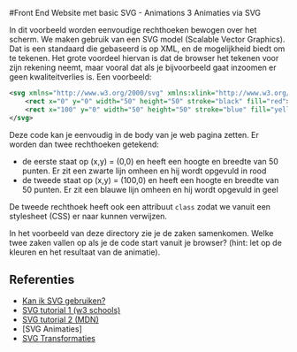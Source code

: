 #Front End Website met basic SVG - Animations 3
Animaties via SVG

In dit voorbeeld worden eenvoudige rechthoeken bewogen over het scherm. We maken gebruik van een SVG model (Scalable Vector Graphics).
Dat is een standaard die gebaseerd is op XML, en de mogelijkheid biedt om te tekenen. Het grote voordeel hiervan is dat
de browser het tekenen voor zijn rekening neemt, maar vooral dat als je bijvoorbeeld gaat inzoomen er geen kwaliteitverlies is.
Een voorbeeld:

```xml
<svg xmlns="http://www.w3.org/2000/svg" xmlns:xlink="http://www.w3.org/1999/xlink">
    <rect x="0" y="0" width="50" height="50" stroke="black" fill="red"></rect>
    <rect x="100" y="0" width="50" height="50" stroke="blue" fill="yellow" class="rectangle"></rect>
</svg>
```

Deze code kan je eenvoudig in de body van je web pagina zetten. Er worden dan twee rechthoeken getekend:
  * de eerste staat op (x,y) = (0,0) en heeft een hoogte en breedte van 50 punten. Er zit een zwarte lijn omheen en hij 
  wordt opgevuld in rood
  * de tweede staat op (x,y) = (100,0) en heeft een hoogte en breedte van 50 punten. Er zit een blauwe lijn omheen en hij 
  wordt opgevuld in geel
  
De tweede rechthoek heeft ook een attribuut `class` zodat we vanuit een stylesheet (CSS) er naar kunnen verwijzen.

In het voorbeeld van deze directory zie je de zaken samenkomen. Welke twee zaken vallen op als je de code start vanuit je browser? 
(hint: let op de kleuren en het resultaat van de animatie).
  

## Referenties
  * [Kan ik SVG gebruiken?](https://caniuse.com/#feat=svg)
  * [SVG tutorial 1 (w3 schools)](https://www.w3schools.com/graphics/svg_intro.asp)
  * [SVG tutorial 2 (MDN)](https://developer.mozilla.org/nl/docs/Web/SVG/Tutorial)
  * [SVG Animaties]
  * [SVG Transformaties](https://developer.mozilla.org/en-US/docs/Web/SVG/Tutorial/Basic_Transformations)

